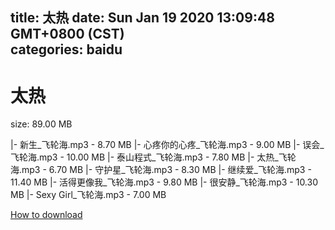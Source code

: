 
title: 太热
date: Sun Jan 19 2020 13:09:48 GMT+0800 (CST)    
categories: baidu
---

# 太热
size: 89.00 MB
 
 
|- 新生_飞轮海.mp3 - 8.70 MB
|- 心疼你的心疼_飞轮海.mp3 - 9.00 MB
|- 误会_飞轮海.mp3 - 10.00 MB
|- 泰山程式_飞轮海.mp3 - 7.80 MB
|- 太热_飞轮海.mp3 - 6.70 MB
|- 守护星_飞轮海.mp3 - 8.30 MB
|- 继续爱_飞轮海.mp3 - 11.40 MB
|- 活得更像我_飞轮海.mp3 - 9.80 MB
|- 很安静_飞轮海.mp3 - 10.30 MB
|- Sexy Girl_飞轮海.mp3 - 7.00 MB

[How to download](https://bpcam.bemobtrk.com/go/2ceec3aa-1ca2-46d6-b9ff-aaa5c184517c?jno=81)